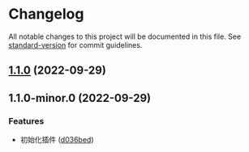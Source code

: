 # Changelog

All notable changes to this project will be documented in this file. See [standard-version](https://github.com/conventional-changelog/standard-version) for commit guidelines.

## [1.1.0](https://github.com/zjwgank/vite-plugin-import/compare/v1.1.0-minor.0...v1.1.0) (2022-09-29)

## 1.1.0-minor.0 (2022-09-29)


### Features

* 初始化插件 ([d036bed](https://github.com/zjwgank/vite-plugin-import/commit/d036bedab0a48001e7448a26fecb213e4fe6a8f4))
